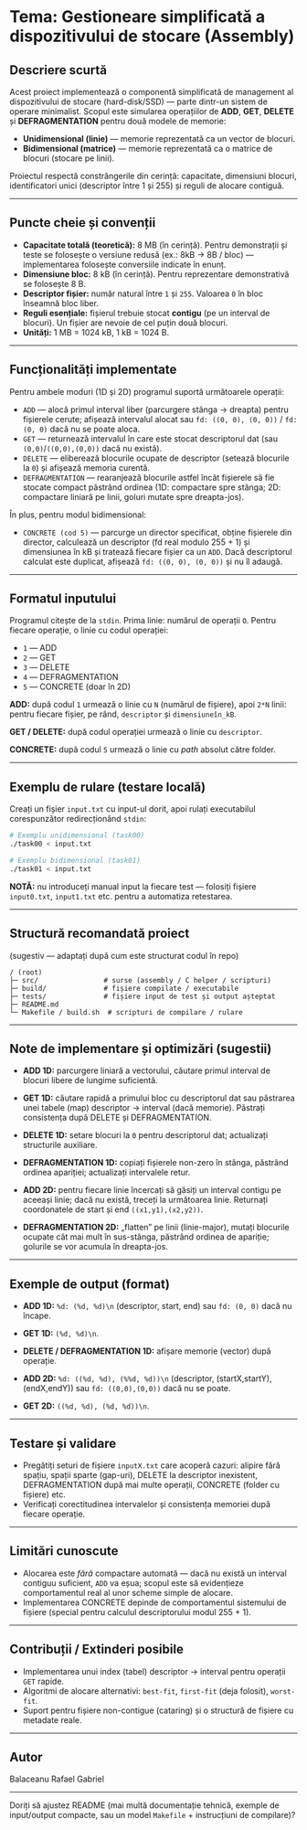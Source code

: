 # Tema: Gestioneare simplificată a dispozitivului de stocare (Assembly)

## Descriere scurtă

Acest proiect implementează o componentă simplificată de management al dispozitivului de stocare (hard-disk/SSD) — parte dintr-un sistem de operare minimalist. Scopul este simularea operațiilor de **ADD**, **GET**, **DELETE** și **DEFRAGMENTATION** pentru două modele de memorie:

* **Unidimensional (linie)** — memorie reprezentată ca un vector de blocuri.
* **Bidimensional (matrice)** — memorie reprezentată ca o matrice de blocuri (stocare pe linii).

Proiectul respectă constrângerile din cerință: capacitate, dimensiuni blocuri, identificatori unici (descriptor între 1 și 255) și reguli de alocare contiguă.

---

## Puncte cheie și convenții

* **Capacitate totală (teoretică):** 8 MB (în cerință). Pentru demonstrații și teste se folosește o versiune redusă (ex.: 8kB → 8B / bloc) — implementarea folosește conversiile indicate în enunț.
* **Dimensiune bloc:** 8 kB (în cerință). Pentru reprezentare demonstrativă se folosește 8 B.
* **Descriptor fișier:** număr natural între `1` și `255`. Valoarea `0` în bloc înseamnă bloc liber.
* **Reguli esențiale:** fișierul trebuie stocat **contigu** (pe un interval de blocuri). Un fișier are nevoie de cel puțin două blocuri.
* **Unități:** 1 MB = 1024 kB, 1 kB = 1024 B.

---

## Funcționalități implementate

Pentru ambele moduri (1D și 2D) programul suportă următoarele operații:

* `ADD` — alocă primul interval liber (parcurgere stânga → dreapta) pentru fișierele cerute; afișează intervalul alocat sau `fd: ((0, 0), (0, 0))` / `fd: (0, 0)` dacă nu se poate aloca.
* `GET` — returnează intervalul în care este stocat descriptorul dat (sau `(0,0)`/`((0,0),(0,0))` dacă nu există).
* `DELETE` — eliberează blocurile ocupate de descriptor (setează blocurile la `0`) și afișează memoria curentă.
* `DEFRAGMENTATION` — rearanjează blocurile astfel încât fișierele să fie stocate compact păstrând ordinea (1D: compactare spre stânga; 2D: compactare liniară pe linii, goluri mutate spre dreapta-jos).

În plus, pentru modul bidimensional:

* `CONCRETE (cod 5)` — parcurge un director specificat, obține fișierele din director, calculează un descriptor (fd real modulo 255 + 1) și dimensiunea în kB și tratează fiecare fișier ca un `ADD`. Dacă descriptorul calculat este duplicat, afișează `fd: ((0, 0), (0, 0))` și nu îl adaugă.

---

## Formatul inputului

Programul citește de la `stdin`. Prima linie: numărul de operații `O`. Pentru fiecare operație, o linie cu codul operației:

* `1` — ADD
* `2` — GET
* `3` — DELETE
* `4` — DEFRAGMENTATION
* `5` — CONCRETE (doar în 2D)

**ADD:** după codul `1` urmează o linie cu `N` (numărul de fișiere), apoi `2*N` linii: pentru fiecare fișier, pe rând, `descriptor` și `dimensiuneîn_kB`.

**GET / DELETE:** după codul operației urmează o linie cu `descriptor`.

**CONCRETE:** după codul `5` urmează o linie cu *path* absolut către folder.

---

## Exemplu de rulare (testare locală)

Creați un fișier `input.txt` cu input-ul dorit, apoi rulați executabilul corespunzător redirecționând `stdin`:

```bash
# Exemplu unidimensional (task00)
./task00 < input.txt

# Exemplu bidimensional (task01)
./task01 < input.txt
```

**NOTĂ:** nu introduceți manual input la fiecare test — folosiți fișiere `input0.txt`, `input1.txt` etc. pentru a automatiza retestarea.

---

## Structură recomandată proiect

(sugestiv — adaptați după cum este structurat codul în repo)

```
/ (root)
├─ src/                # surse (assembly / C helper / scripturi)
├─ build/              # fișiere compilate / executabile
├─ tests/              # fișiere input de test și output așteptat
├─ README.md
└─ Makefile / build.sh  # scripturi de compilare / rulare
```

---

## Note de implementare și optimizări (sugestii)

* **ADD 1D:** parcurgere liniară a vectorului, căutare primul interval de blocuri libere de lungime suficientă.

* **GET 1D:** căutare rapidă a primului bloc cu descriptorul dat sau păstrarea unei tabele (map) descriptor → interval (dacă memorie). Păstrați consistența după DELETE și DEFRAGMENTATION.

* **DELETE 1D:** setare blocuri la `0` pentru descriptorul dat; actualizați structurile auxiliare.

* **DEFRAGMENTATION 1D:** copiați fișierele non-zero în stânga, păstrând ordinea apariției; actualizați intervalele retur.

* **ADD 2D:** pentru fiecare linie încercați să găsiți un interval contigu pe aceeași linie; dacă nu există, treceți la următoarea linie. Returnați coordonatele de start și end `((x1,y1),(x2,y2))`.

* **DEFRAGMENTATION 2D:** „flatten” pe linii (linie-major), mutați blocurile ocupate cât mai mult în sus-stânga, păstrând ordinea de apariție; golurile se vor acumula în dreapta-jos.

---

## Exemple de output (format)

* **ADD 1D:** `%d: (%d, %d)\n` (descriptor, start, end) sau `fd: (0, 0)` dacă nu încape.

* **GET 1D:** `(%d, %d)\n`.

* **DELETE / DEFRAGMENTATION 1D:** afișare memorie (vector) după operație.

* **ADD 2D:** `%d: ((%d, %d), (%%d, %d))\n` (descriptor, (startX,startY), (endX,endY)) sau `fd: ((0,0),(0,0))` dacă nu se poate.

* **GET 2D:** `((%d, %d), (%d, %d))\n`.

---

## Testare și validare

* Pregătiți seturi de fișiere `inputX.txt` care acoperă cazuri: alipire fără spațiu, spații sparte (gap-uri), DELETE la descriptor inexistent, DEFRAGMENTATION după mai multe operații, CONCRETE (folder cu fișiere) etc.
* Verificați corectitudinea intervalelor și consistența memoriei după fiecare operație.

---

## Limitări cunoscute

* Alocarea este *fără* compactare automată — dacă nu există un interval contiguu suficient, `ADD` va eșua; scopul este să evidențieze comportamentul real al unor scheme simple de alocare.
* Implementarea CONCRETE depinde de comportamentul sistemului de fișiere (special pentru calculul descriptorului modul 255 + 1).

---

## Contribuții / Extinderi posibile

* Implementarea unui index (tabel) descriptor → interval pentru operații `GET` rapide.
* Algoritmi de alocare alternativi: `best-fit`, `first-fit` (deja folosit), `worst-fit`.
* Suport pentru fișiere non-contigue (cataring) și o structură de fișiere cu metadate reale.

---

## Autor 

Balaceanu Rafael Gabriel 

---

Doriți să ajustez README (mai multă documentație tehnică, exemple de input/output compacte, sau un model `Makefile` + instrucțiuni de compilare)?
